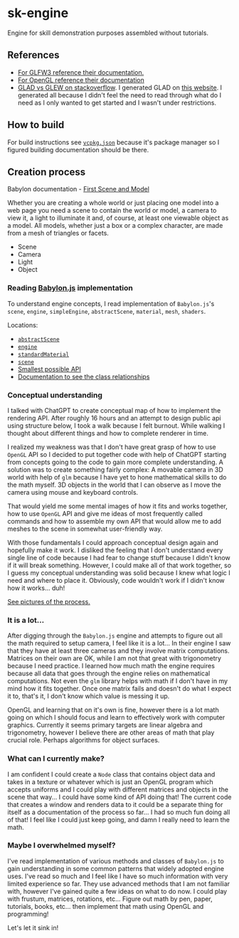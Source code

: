# sk-engine

Engine for skill demonstration purposes assembled without tutorials.

## References

- [For GLFW3 reference their documentation.](https://www.glfw.org/docs/3.3/group__window.html#gacdf43e51376051d2c091662e9fe3d7b2)
- [For OpenGL reference their documentation](https://registry.khronos.org/OpenGL-Refpages/gl4/html/)
- [GLAD vs GLEW on stackoverflow](https://stackoverflow.com/questions/68821088/if-i-use-glad-and-not-glew-will-i-miss-on-something). I generated GLAD on [this website](https://glad.dav1d.de/). I generated all because I didn't feel the need to read through what do I need as I only wanted to get started and I wasn't under restrictions.

## How to build

For build instructions see [`vcpkg.json`](./vcpkg.json) because it's package manager so I figured building documentation should be there.

## Creation process

Babylon documentation - [First Scene and Model](https://doc.babylonjs.com/features/introductionToFeatures/chap1/first_scene)

Whether you are creating a whole world or just placing one model into a web page you need a scene to contain the world or model, a camera to view it, a light to illuminate it and, of course, at least one viewable object as a model. All models, whether just a box or a complex character, are made from a mesh of triangles or facets.

- Scene
- Camera
- Light
- Object

### Reading [Babylon.js](https://github.com/BabylonJS/Babylon.js/tree/master) implementation

To understand engine concepts, I read implementation of `Babylon.js`'s `scene`, `engine`, `simpleEngine`, `abstractScene`, `material`, `mesh`, `shaders`.

Locations:

- [`abstractScene`](https://github.com/BabylonJS/Babylon.js/blob/master/packages/dev/core/src/abstractScene.ts#L38)
- [`engine`](https://github.com/BabylonJS/Babylon.js/blob/master/packages/dev/core/src/Engines/engine.ts)
- [`standardMaterial`](https://github.com/BabylonJS/Babylon.js/blob/master/packages/dev/core/src/Materials/standardMaterial.ts)
- [`scene`](https://github.com/BabylonJS/Babylon.js/blob/master/packages/dev/core/src/scene.ts#L4516)
- [Smallest possible API](https://github.com/BabylonJSGuide/JSProject/blob/main/index.html)
- [Documentation to see the class relationships](https://doc.babylonjs.com/typedoc/classes/BABYLON.Engine#constructor)

### Conceptual understanding

I talked with ChatGPT to create conceptual map of how to implement the rendering API. After roughly 16 hours and an attempt to design public api using structure below, I took a walk because I felt burnout. While walking I thought about different things and how to complete renderer in time.

I realized my weakness was that I don't have great grasp of how to use `OpenGL` API so I decided to put together code with help of ChatGPT starting from concepts going to the code to gain more complete understanding. A solution was to create something fairly complex: A movable camera in 3D world with help of `glm` because I have yet to hone mathematical skills to do the math myself. 3D objects in the world that I can observe as I move the camera using mouse and keyboard controls.

That would yield me some mental images of how it fits and works together, how to use `OpenGL` API and give me ideas of most frequently called commands and how to assemble my own API that would allow me to add meshes to the scene in somewhat user-friendly way.

With those fundamentals I could approach conceptual design again and hopefully make it work. I disliked the feeling that I don't understand every single line of code because I had fear to change stuff because I didn't know if it will break something. However, I could make all of that work together, so I guess my conceptual understanding was solid because I knew what logic I need and where to place it. Obviously, code wouldn't work if I didn't know how it works... duh!

[See pictures of the process.](./picture/)

### It is a lot...

After digging through the `Babylon.js` engine and attempts to figure out all the math required to setup camera, I feel like it is a lot... In their engine I saw that they have at least three cameras and they involve matrix computations. Matrices on their own are OK, while I am not that great with trigonometry because I need practice. I learned how much math the engine requires because all data that goes through the engine relies on mathematical computations. Not even the `glm` library helps with math if I don't have in my mind how it fits together. Once one matrix fails and doesn't do what I expect it to, that's it, I don't know which value is messing it up.

OpenGL and learning that on it's own is fine, however there is a lot math going on which I should focus and learn to effectively work with computer graphics. Currently it seems primary targets are linear algebra and trigonometry, however I believe there are other areas of math that play crucial role. Perhaps algorithms for object surfaces.

### What can I currently make?

I am confident I could create a `Node` class that contains object data and takes in a texture or whatever which is just an OpenGL program which accepts uniforms and I could play with different matrices and objects in the scene that way... I could have some kind of API doing that! The current code that creates a window and renders data to it could be a separate thing for itself as a documentation of the process so far... I had so much fun doing all of that! I feel like I could just keep going, and damn I really need to learn the math.

### Maybe I overwhelmed myself?

I've read implementation of various methods and classes of `Babylon.js` to gain understanding in some common patterns that widely adopted engine uses. I've read so much and I feel like I have so much information with very limited experience so far. They use advanced methods that I am not familiar with, however I've gained quite a few ideas on what to do now. I could play with frustum, matrices, rotations, etc... Figure out math by pen, paper, tutorials, books, etc... then implement that math using OpenGL and programming!

Let's let it sink in!

